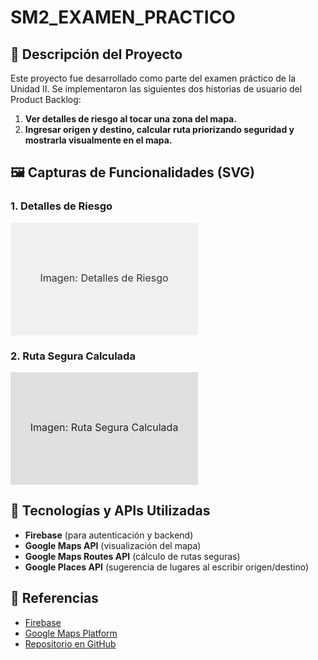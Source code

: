 # SM2_EXAMEN_PRACTICO

## 📝 Descripción del Proyecto

Este proyecto fue desarrollado como parte del examen práctico de la Unidad II. Se implementaron las siguientes dos historias de usuario del Product Backlog:

1. **Ver detalles de riesgo al tocar una zona del mapa.**
2. **Ingresar origen y destino, calcular ruta priorizando seguridad y mostrarla visualmente en el mapa.**

## 🖼️ Capturas de Funcionalidades (SVG)

### 1. Detalles de Riesgo

<svg width="300" height="180" xmlns="http://www.w3.org/2000/svg">
  <rect width="100%" height="100%" fill="#f0f0f0"/>
  <text x="50%" y="50%" dominant-baseline="middle" text-anchor="middle"
        font-size="16" fill="#333">Imagen: Detalles de Riesgo</text>
</svg>

### 2. Ruta Segura Calculada

<svg width="300" height="180" xmlns="http://www.w3.org/2000/svg">
  <rect width="100%" height="100%" fill="#e0e0e0"/>
  <text x="50%" y="50%" dominant-baseline="middle" text-anchor="middle"
        font-size="16" fill="#222">Imagen: Ruta Segura Calculada</text>
</svg>

## 🧰 Tecnologías y APIs Utilizadas

- **Firebase** (para autenticación y backend)
- **Google Maps API** (visualización del mapa)
- **Google Maps Routes API** (cálculo de rutas seguras)
- **Google Places API** (sugerencia de lugares al escribir origen/destino)

## 🔗 Referencias

- [Firebase](https://firebase.google.com/)
- [Google Maps Platform](https://developers.google.com/maps)
- [Repositorio en GitHub](https://github.com/AlbertApaza/SM2_EXAMEN_PRACTICO)
